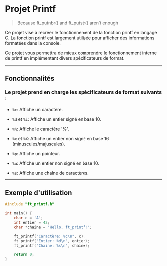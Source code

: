 # Projet Printf

> Because ft_putnbr() and ft_putstr() aren’t enough


Ce projet vise à recréer le fonctionnement de la fonction printf en langage C. La fonction printf est largement utilisée pour afficher des informations formatées dans la console.

Ce projet vous permettra de mieux comprendre le fonctionnement interne de printf en implémentant divers spécificateurs de format.

---

## Fonctionnalités


### Le projet prend en charge les spécificateurs de format suivants :

* `%c`: Affiche un caractère.

* `%d` et `%i`: Affiche un entier signé en base 10.

* `%%`: Affiche le caractère '%'.

* `%x` et `%X`: Affiche un entier non signé en base 16 (minuscules/majuscules).

* `%p`: Affiche un pointeur.

* `%u`: Affiche un entier non signé en base 10.

* `%s`: Affiche une chaîne de caractères.

---

## Exemple d'utilisation

```c
#include "ft_printf.h"

int main() {
    char c = 'A';
    int entier = 42;
    char *chaine = "Hello, ft_printf!";

    ft_printf("Caractère: %c\n", c);
    ft_printf("Entier: %d\n", entier);
    ft_printf("Chaine: %s\n", chaine);

    return 0;
}
```
